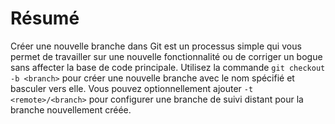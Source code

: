 # Résumé

Créer une nouvelle branche dans Git est un processus simple qui vous permet de travailler sur une nouvelle fonctionnalité ou de corriger un bogue sans affecter la base de code principale. Utilisez la commande `git checkout -b <branch>` pour créer une nouvelle branche avec le nom spécifié et basculer vers elle. Vous pouvez optionnellement ajouter `-t <remote>/<branch>` pour configurer une branche de suivi distant pour la branche nouvellement créée.

